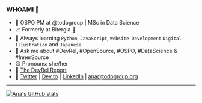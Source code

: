 ### WHOAMI 👋

- 🔭 OSPO PM at @todogroup | MSc in Data Science
- 📈 Formerly at Bitergia 🦉
- 🌱 Always learning `Python`, `JavaScript`, `Website Development` `Digital Illustration` and `Japanese`.
- 💬 Ask me about #DevRel, #OpenSource, #OSPO, #DataScience & #InnerSource
- 😄 Pronouns: she/her
- 📝 [The DevRel Report](https://anajimenezsantamaria.gitlab.io/)
- 📢 [Twitter](https://twitter.com/anajsana95) | [Dev.to](https://dev.to/anajsana95/dockerizing-your-first-web-app-with-python-and-flask-2fn2) | [LinkedIn](https://www.linkedin.com/in/ana-jim%C3%A9nez-santamar%C3%ADa/) | ana@todogroup.org

***

[![Ana's GitHub stats](https://github-readme-stats.vercel.app/api?username=anajsana)](https://github.com/anuraghazra/github-readme-stats)
